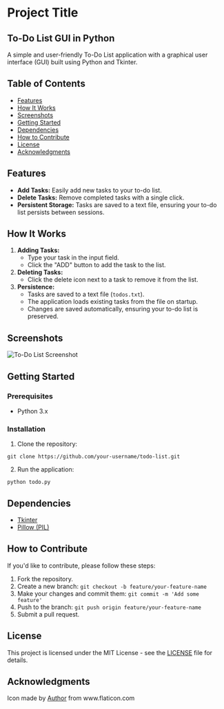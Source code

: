 <!DOCTYPE html>
<html lang="en">
<head>
    <meta charset="UTF-8">
    <meta name="viewport" content="width=device-width, initial-scale=1.0">
    <title>To-Do List GUI in Python</title>
</head>
<body>

<h1>Project Title</h1>

<h2>To-Do List GUI in Python</h2>

<p>A simple and user-friendly To-Do List application with a graphical user interface (GUI) built using Python and Tkinter.</p>

<h2>Table of Contents</h2>

<ul>
    <li><a href="#features">Features</a></li>
    <li><a href="#how-it-works">How It Works</a></li>
    <li><a href="#screenshots">Screenshots</a></li>
    <li><a href="#getting-started">Getting Started</a></li>
    <li><a href="#dependencies">Dependencies</a></li>
    <li><a href="#how-to-contribute">How to Contribute</a></li>
    <li><a href="#license">License</a></li>
    <li><a href="#acknowledgments">Acknowledgments</a></li>
</ul>

<h2>Features</h2>

<ul>
    <li><strong>Add Tasks:</strong> Easily add new tasks to your to-do list.</li>
    <li><strong>Delete Tasks:</strong> Remove completed tasks with a single click.</li>
    <li><strong>Persistent Storage:</strong> Tasks are saved to a text file, ensuring your to-do list persists between sessions.</li>
</ul>

<h2>How It Works</h2>

<ol>
    <li><strong>Adding Tasks:</strong>
        <ul>
            <li>Type your task in the input field.</li>
            <li>Click the "ADD" button to add the task to the list.</li>
        </ul>
    </li>
    <li><strong>Deleting Tasks:</strong>
        <ul>
            <li>Click the delete icon next to a task to remove it from the list.</li>
        </ul>
    </li>
    <li><strong>Persistence:</strong>
        <ul>
            <li>Tasks are saved to a text file (<code>todos.txt</code>).</li>
            <li>The application loads existing tasks from the file on startup.</li>
            <li>Changes are saved automatically, ensuring your to-do list is preserved.</li>
        </ul>
    </li>
</ol>

<h2>Screenshots</h2>

<img src="screenshots/screenshot.png" alt="To-Do List Screenshot">

<h2>Getting Started</h2>

<h3>Prerequisites</h3>

<ul>
    <li>Python 3.x</li>
</ul>

<h3>Installation</h3>

<ol>
    <li>Clone the repository:</li>
</ol>

<pre><code>git clone https://github.com/your-username/todo-list.git
</code></pre>

<ol start="2">
    <li>Run the application:</li>
</ol>

<pre><code>python todo.py
</code></pre>

<h2>Dependencies</h2>

<ul>
    <li><a href="https://docs.python.org/3/library/tkinter.html">Tkinter</a></li>
    <li><a href="https://pillow.readthedocs.io/en/stable/">Pillow (PIL)</a></li>
</ul>

<h2>How to Contribute</h2>

<p>If you'd like to contribute, please follow these steps:</p>

<ol>
    <li>Fork the repository.</li>
    <li>Create a new branch: <code>git checkout -b feature/your-feature-name</code></li>
    <li>Make your changes and commit them: <code>git commit -m 'Add some feature'</code></li>
    <li>Push to the branch: <code>git push origin feature/your-feature-name</code></li>
    <li>Submit a pull request.</li>
</ol>

<h2>License</h2>

<p>This project is licensed under the MIT License - see the <a href="LICENSE">LICENSE</a> file for details.</p>

<h2>Acknowledgments</h2>

<p>Icon made by <a href="https://www.flaticon.com/authors/author">Author</a> from www.flaticon.com</p>

</body>
</html>
